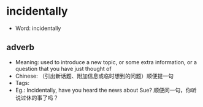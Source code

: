 # incidentally

- Word: incidentally

## adverb

- Meaning: used to introduce a new topic, or some extra information, or a question that you have just thought of
- Chinese: （引出新话题、附加信息或临时想到的问题）顺便提一句
- Tags: 
- Eg.: Incidentally, have you heard the news about Sue? 顺便问一句，你听说过休的事了吗？

